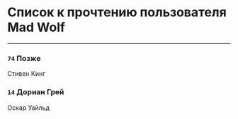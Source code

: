 # Список к прочтению пользователя Mad Wolf
---

### `74` Позже
Стивен Кинг

### `14` Дориан Грей
Оскар Уайльд

